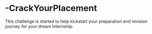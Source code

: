 # -CrackYourPlacement
This challenge is started to help kickstart your preparation and revision journey for your dream Internship.
